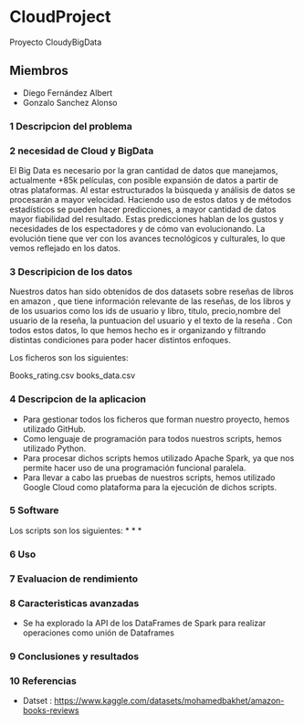 # CloudProject
Proyecto CloudyBigData
## Miembros
* Diego Fernández Albert
* Gonzalo Sanchez Alonso
### 1 Descripcion del problema 

### 2 necesidad de Cloud y BigData

El Big Data es necesario por la gran cantidad de datos que manejamos, actualmente +85k películas, con posible expansión de datos a partir de otras plataformas. Al estar estructurados la búsqueda y análisis de datos se procesarán a mayor velocidad. Haciendo uso de estos datos y de métodos estadísticos se pueden hacer predicciones, a mayor cantidad de datos mayor fiabilidad del resultado. Estas predicciones hablan de los gustos y necesidades de los espectadores y de cómo van evolucionando. La evolución tiene que ver con los avances tecnológicos y culturales, lo que vemos reflejado en los datos.

### 3 Descripicion de los datos

Nuestros datos han sido obtenidos de dos datasets sobre reseñas de libros en amazon , que tiene información relevante de las reseñas, de los libros y de los usuarios como los ids de usuario y libro, titulo, precio,nombre del usuario de la reseña, la puntuacion del usuario y el texto de la reseña . Con todos estos datos, lo que hemos hecho es ir organizando y filtrando distintas condiciones para poder hacer distintos enfoques.

Los ficheros son los siguientes:

Books_rating.csv
books_data.csv

### 4 Descripcion de la aplicacion

* Para gestionar todos los ficheros que forman nuestro proyecto, hemos utilizado GitHub.
* Como lenguaje de programación para todos nuestros scripts, hemos utilizado Python.
* Para procesar dichos scripts hemos utilizado Apache Spark, ya que nos permite hacer uso de una programación funcional paralela.
* Para llevar a cabo las pruebas de nuestros scripts, hemos utilizado Google Cloud como plataforma para la ejecución de dichos scripts.

### 5 Software

Los scripts son los siguientes:
* 
*
*
### 6 Uso


### 7 Evaluacion de rendimiento

### 8 Caracteristicas avanzadas

* Se ha explorado la API de los DataFrames de Spark para realizar operaciones como unión de Dataframes

### 9 Conclusiones y resultados



### 10 Referencias 
* Datset : https://www.kaggle.com/datasets/mohamedbakhet/amazon-books-reviews

